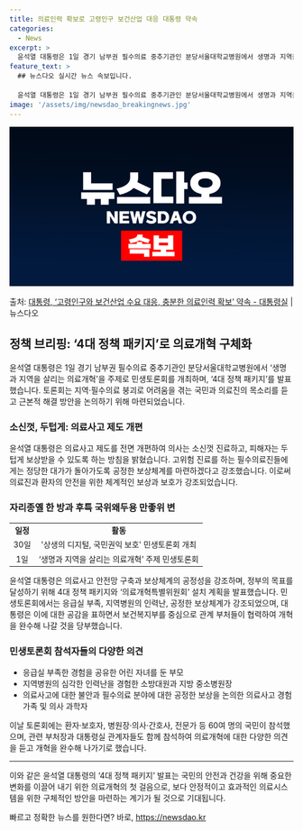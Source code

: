 ```yaml
---
title: 의료인력 확보로 고령인구 보건산업 대응 대통령 약속
categories:
  - News
excerpt: >
  윤석열 대통령은 1일 경기 남부권 필수의료 중추기관인 분당서울대학교병원에서 생명과 지역을 살리는 의료개혁을 …
feature_text: >
  ## 뉴스다오 실시간 뉴스 속보입니다.

  윤석열 대통령은 1일 경기 남부권 필수의료 중추기관인 분당서울대학교병원에서 생명과 지역을 살리는 의료개혁을 …
image: '/assets/img/newsdao_breakingnews.jpg'
---
```


![뉴스다오 속보](/assets/img/newsdao_breakingnews.jpg)

<p>출처: <a href="https://newsdao.kr/3097" rel="dofollow">대통령, ‘고령인구와 보건산업 수요 대응, 충분한 의료인력 확보’ 약속 - 대통령실</a> | 뉴스다오</p>

<h2 data-ke-size="size26">정책 브리핑: ‘4대 정책 패키지’로 의료개혁 구체화</h2>

<p data-ke-size="size16">윤석열 대통령은 1일 경기 남부권 필수의료 중추기관인 분당서울대학교병원에서 ‘생명과 지역을 살리는 의료개혁’을 주제로 민생토론회를 개최하며, ‘4대 정책 패키지’를 발표했습니다. 토론회는 지역·필수의료 붕괴로 어려움을 겪는 국민과 의료진의 목소리를 듣고 근본적 해결 방안을 논의하기 위해 마련되었습니다.</p>

<h3>소신껏, 두텁게: 의료사고 제도 개편</h3>

<p data-ke-size="size16">윤석열 대통령은 의료사고 제도를 전면 개편하여 의사는 소신껏 진료하고, 피해자는 두텁게 보상받을 수 있도록 하는 방침을 밝혔습니다. 고위험 진료를 하는 필수의료진들에게는 정당한 대가가 돌아가도록 공정한 보상체계를 마련하겠다고 강조했습니다. 이로써 의료진과 환자의 안전을 위한 체계적인 보상과 보호가 강조되었습니다.</p>

<h3>자리종옐 한 방과 후특 국위왜두용 만좋위 변</h3>

<table>
  <tr>
    <td style="text-align: center; height: 17px;"><b>일정</b></td>
    <td style="text-align: center; height: 17px;"><b>활동</b></td>
  </tr>
  <tr>
    <td style="text-align: center; height: 17px;">30일</td>
    <td style="text-align: center; height: 17px;">'상생의 디지털, 국민권익 보호' 민생토론회 개최</td>
  </tr>
  <tr>
    <td style="text-align: center; height: 17px;">1일</td>
    <td style="text-align: center; height: 17px;">‘생명과 지역을 살리는 의료개혁’ 주제 민생토론회</td>
  </tr>
</table>

<p data-ke-size="size16">윤석열 대통령은 의료사고 안전망 구축과 보상체계의 공정성을 강조하며, 정부의 목표를 달성하기 위해 4대 정책 패키지와 ‘의료개혁특별위원회’ 설치 계획을 발표했습니다. 민생토론회에서는 응급실 부족, 지역병원의 인력난, 공정한 보상체계가 강조되었으며, 대통령은 이에 대한 공감을 표하면서 보건복지부를 중심으로 관계 부처들이 협력하여 개혁을 완수해 나갈 것을 당부했습니다.</p>

<h3>민생토론회 참석자들의 다양한 의견</h3>

<ul>
  <li>응급실 부족한 경험을 공유한 어린 자녀를 둔 부모</li>
  <li>지역병원의 심각한 인력난을 경험한 소방대원과 지방 중소병원장</li>
  <li>의료사고에 대한 불안과 필수의료 분야에 대한 공정한 보상을 논의한 의료사고 경험 가족 및 의사 과학자</li>
</ul>

<p data-ke-size="size16">이날 토론회에는 환자·보호자, 병원장·의사·간호사, 전문가 등 60여 명의 국민이 참석했으며, 관련 부처장과 대통령실 관계자들도 함께 참석하여 의료개혁에 대한 다양한 의견을 듣고 개혁을 완수해 나가기로 했습니다.</p>

<hr>

<p data-ke-size="size16">이와 같은 윤석열 대통령의 ‘4대 정책 패키지’ 발표는 국민의 안전과 건강을 위해 중요한 변화를 이끌어 내기 위한 의료개혁의 첫 걸음으로, 보다 안정적이고 효과적인 의료시스템을 위한 구체적인 방안을 마련하는 계기가 될 것으로 기대됩니다.</p> 

빠르고 정확한 뉴스를 원한다면? 바로, <a href="https://newsdao.kr" rel="dofollow">https://newsdao.kr</a>


    
